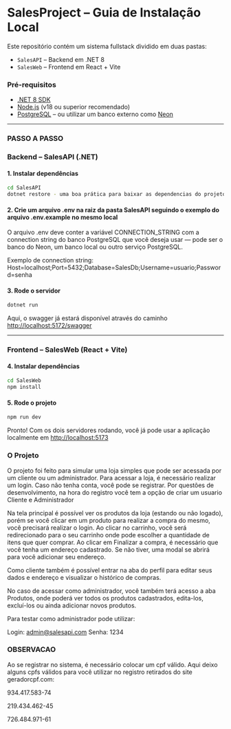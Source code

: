 # SalesProject – Guia de Instalação Local

Este repositório contém um sistema fullstack dividido em duas pastas:

- `SalesAPI` – Backend em .NET 8
- `SalesWeb` – Frontend em React + Vite

### Pré-requisitos

- [.NET 8 SDK](https://dotnet.microsoft.com/en-us/download)
- [Node.js](https://nodejs.org/) (v18 ou superior recomendado)
- [PostgreSQL](https://www.postgresql.org/) – ou utilizar um banco externo como [Neon](https://neon.tech)

---

### PASSO A PASSO

### Backend – **SalesAPI** (.NET)

#### 1. Instalar dependências

```bash
cd SalesAPI
dotnet restore - uma boa prática para baixar as dependencias do projeto, mas o dotnet run também faz isso nessa versão.
```

#### 2. Crie um arquivo .env na raiz da pasta SalesAPI seguindo o exemplo do arquivo .env.example no mesmo local

O arquivo .env deve conter a variável CONNECTION_STRING com a connection string do banco PostgreSQL que você deseja usar — pode ser o banco do Neon, um banco local ou outro serviço PostgreSQL.

Exemplo de connection string:
Host=localhost;Port=5432;Database=SalesDb;Username=usuario;Password=senha

#### 3. Rode o servidor

```bash
dotnet run
```

Aqui, o swagger já estará disponível através do caminho [http://localhost:5172/swagger](http://localhost:5172/swagger)

---

### Frontend – **SalesWeb** (React + Vite)

#### 4. Instalar dependências

```bash
cd SalesWeb
npm install
```

#### 5. Rode o projeto

```bash
npm run dev
```

Pronto! Com os dois servidores rodando, você já pode usar a aplicação localmente em [http://localhost:5173](http://localhost:5173)

### O Projeto

O projeto foi feito para simular uma loja simples que pode ser acessada por um cliente ou um administrador.
Para acessar a loja, é necessário realizar um login.
Caso não tenha conta, você pode se registrar.
Por questões de desenvolvimento, na hora do registro você tem a opção de criar um usuario Cliente e Administrador

Na tela principal é possível ver os produtos da loja (estando ou não logado), porém se você clicar em um produto para realizar a compra do mesmo, você precisará realizar o login.
Ao clicar no carrinho, você será redirecionado para o seu carrinho onde pode escolher a quantidade de itens que quer comprar.
Ao clicar em Finalizar a compra, é necessário que você tenha um endereço cadastrado. Se não tiver, uma modal se abrirá para você adicionar seu endereço.

Como cliente também é possível entrar na aba do perfil para editar seus dados e endereço e visualizar o histórico de compras.

No caso de acessar como administrador, você também terá acesso a aba Produtos, onde poderá ver todos os produtos cadastrados, edita-los, excluí-los ou ainda adicionar novos produtos.

Para testar como administrador pode utilizar:

Login: admin@salesapi.com
Senha: 1234

### OBSERVACAO

Ao se registrar no sistema, é necessário colocar um cpf válido.
Aqui deixo alguns cpfs válidos para você utilizar no registro retirados do site geradorcpf.com:

934.417.583-74

219.434.462-45

726.484.971-61
